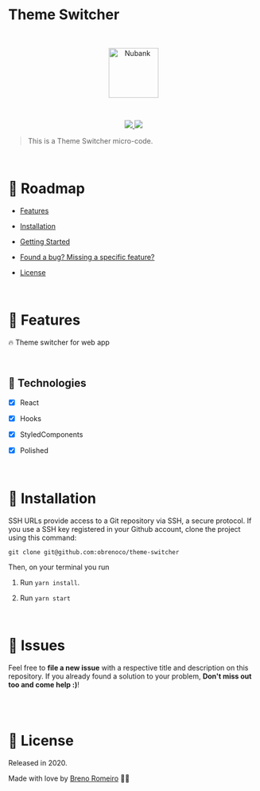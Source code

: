 # Theme Switcher
<br/>
<p  align="center">
<img  src="https://media.giphy.com/media/2uInRRbkIOiH6bkxPQ/source.gif"  height="100" alt="Nubank">
</p>
<br/>


<p  align="center">
  <a  href="">
  <img  src="https://img.shields.io/github/stars/obrenoco/theme-switcher"/>
  </a>
  <img  src="https://img.shields.io/github/forks/obrenoco/theme-switcher"/>
  </a>
</p>







> This is a Theme Switcher micro-code.



<br />



# :pushpin: Roadmap



* [Features](#rocket-features)

* [Installation](#construction_worker-installation)


* [Getting Started](#runner-getting-started)


* [Found a bug? Missing a specific feature?](#bug-issues)


* [License](#closed_book-license)


<br />

# :rocket: Features

🔥 Theme switcher for web app


<br />

## :robot: Technologies

- [x] React
- [x] Hooks
- [x] StyledComponents
- [x] Polished


<br />

# :construction_worker: Installation



SSH URLs provide access to a Git repository via SSH, a secure protocol. If you use a SSH key registered in your Github account, clone the project using this command:



```git clone git@github.com:obrenoco/theme-switcher```


Then, on your terminal you run

1. Run `yarn install`.<br />


2. Run `yarn start`

   
<br />


# :bug: Issues



Feel free to **file a new issue** with a respective title and description on this repository. If you already found a solution to your problem, **Don't miss out too and come help :)**!



<br />








<br/>

# :closed_book: License


Released in 2020.

Made with love by [Breno Romeiro](https://github.com/obrenoco) 💜🚀

